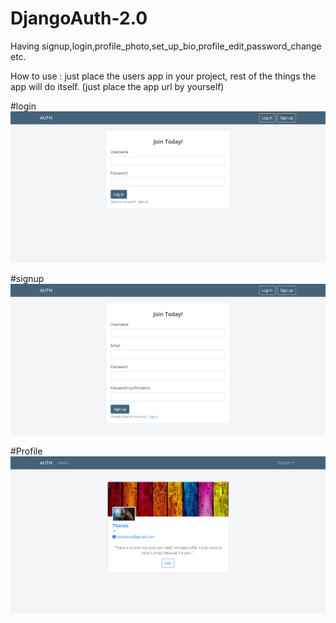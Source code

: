 # DjangoAuth-2.0
Having signup,login,profile_photo,set_up_bio,profile_edit,password_change etc.

How to use :
just place the users app in your project, rest of the things the app will do itself. 
(just place the app url by yourself)

#login
![](ss/login.png)

#signup
![](ss/signup.png)

#Profile
![](ss/profile.png)
